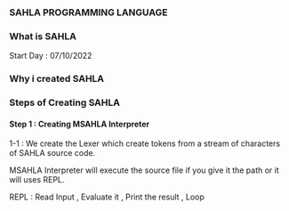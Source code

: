 ### SAHLA PROGRAMMING LANGUAGE

### What is SAHLA

Start Day : 07/10/2022

### Why i created SAHLA


### Steps of Creating SAHLA

#### Step 1 : Creating MSAHLA Interpreter

1-1 : We create the Lexer which create tokens from a stream of characters of SAHLA source code.

MSAHLA Interpreter will execute the source file if you give it the path or it will uses REPL.

REPL : Read Input , Evaluate it , Print the result , Loop 

	

